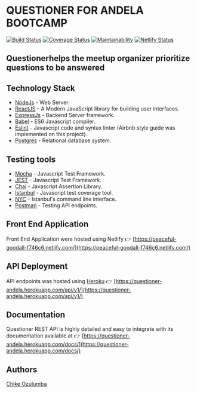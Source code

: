 # QUESTIONER FOR ANDELA BOOTCAMP

[![Build Status](https://travis-ci.com/chikeozulumba/questioner-bootcamp-react.svg?branch=develop)](https://travis-ci.com/chikeozulumba/questioner-bootcamp-react)
[![Coverage Status](https://coveralls.io/repos/github/chikeozulumba/questioner-bootcamp-react/badge.svg)](https://coveralls.io/github/chikeozulumba/questioner-bootcamp-react)
[![Maintainability](https://api.codeclimate.com/v1/badges/b92c8d0b240ccd611f75/maintainability)](https://codeclimate.com/github/chikeozulumba/questioner-bootcamp-react/maintainability)
[![Netlify Status](https://api.netlify.com/api/v1/badges/c4ed8796-7bb0-4db2-9152-63b009f66621/deploy-status)](https://app.netlify.com/sites/peaceful-goodall-f746c6/deploys)

## Questioner​ helps the meetup organizer prioritize questions to be answered

## Technology Stack

- [NodeJs](https://nodejs.org/) - Web Server.
- [ReactJS](https://reactjs.org/) - A Modern JavaScript library for building user interfaces.
- [ExpressJs](https://expressjs.com/) - Backend Server framework.
- [Babel](https://babeljs.io/) - ES6 Javascript compiler.
- [Eslint](https://eslint.org/) - Javascript code and syntax linter (Airbnb style guide was implemented on this project).
- [Postgres](https://www.postgresql.org/) - Relational database system.

## Testing tools

- [Mocha](https://mochajs.org/) - Javascript Test Framework.
- [JEST](https://jestjs.io/) - Javascript Test Framework.
- [Chai](https://www.chaijs.com/) - Javascript Assertion Library.
- [Istanbul](https://istanbul.js.org/) - Javascript test coverage tool.
- [NYC](https://github.com/istanbuljs/nyc) - Istanbul's command line interface.
- [Postman](https://www.getpostman.com/) - Testing API endpoints.

## Front End Application

Front End Application were hosted using Netlify 👉 [https://peaceful-goodall-f746c6.netlify.com/](https://peaceful-goodall-f746c6.netlify.com/)

## API Deployment

API endpoints was hosted using [Heroku](https://heroku.com) 👉 [https://questioner-andela.herokuapp.com/api/v1/](https://questioner-andela.herokuapp.com/api/v1/)

## Documentation

Questioner REST API is highly detailed and easy to integrate with its documentation available at 👉 [https://questioner-andela.herokuapp.com/docs/](https://questioner-andela.herokuapp.com/docs/)

## Authors

[Chike Ozulumba](https://twitter.com/chikeozulumba)
